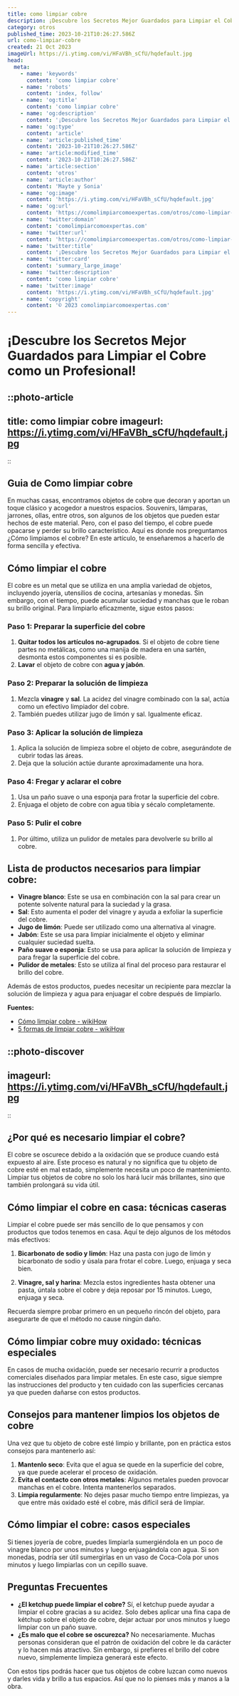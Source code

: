 ```yaml
---
title: como limpiar cobre
description: ¡Descubre los Secretos Mejor Guardados para Limpiar el Cobre como un Profesional! 
category: otros
published_time: 2023-10-21T10:26:27.586Z
url: como-limpiar-cobre
created: 21 Oct 2023
imageUrl: https://i.ytimg.com/vi/HFaVBh_sCfU/hqdefault.jpg
head:
  meta:
    - name: 'keywords'
      content: 'como limpiar cobre'
    - name: 'robots'
      content: 'index, follow'
    - name: 'og:title'
      content: 'como limpiar cobre'
    - name: 'og:description'
      content: '¡Descubre los Secretos Mejor Guardados para Limpiar el Cobre como un Profesional! '
    - name: 'og:type'
      content: 'article'
    - name: 'article:published_time'
      content: '2023-10-21T10:26:27.586Z'
    - name: 'article:modified_time'
      content: '2023-10-21T10:26:27.586Z'
    - name: 'article:section'
      content: 'otros'
    - name: 'article:author'
      content: 'Mayte y Sonia'
    - name: 'og:image'
      content: 'https://i.ytimg.com/vi/HFaVBh_sCfU/hqdefault.jpg'
    - name: 'og:url'
      content: 'https://comolimpiarcomoexpertas.com/otros/como-limpiar-cobre'
    - name: 'twitter:domain'
      content: 'comolimpiarcomoexpertas.com'
    - name: 'twitter:url'
      content: 'https://comolimpiarcomoexpertas.com/otros/como-limpiar-cobre'
    - name: 'twitter:title'
      content: '¡Descubre los Secretos Mejor Guardados para Limpiar el Cobre como un Profesional! '
    - name: 'twitter:card'
      content: 'summary_large_image'
    - name: 'twitter:description'
      content: 'como limpiar cobre'
    - name: 'twitter:image'
      content: 'https://i.ytimg.com/vi/HFaVBh_sCfU/hqdefault.jpg'
    - name: 'copyright'
      content: '© 2023 comolimpiarcomoexpertas.com'
---
```

# ¡Descubre los Secretos Mejor Guardados para Limpiar el Cobre como un Profesional! 

::photo-article
---
title: como limpiar cobre
imageurl: https://i.ytimg.com/vi/HFaVBh_sCfU/hqdefault.jpg
---
::
## Guia de Como limpiar cobre
 
En muchas casas, encontramos objetos de cobre que decoran y aportan un toque clásico y acogedor a nuestros espacios. Souvenirs, lámparas, jarrones, ollas, entre otros, son algunos de los objetos que pueden estar hechos de este material. Pero, con el paso del tiempo, el cobre puede opacarse y perder su brillo característico. Aquí es donde nos preguntamos ¿Cómo limpiamos el cobre? En este artículo, te enseñaremos a hacerlo de forma sencilla y efectiva.

## Cómo limpiar el cobre 

El cobre es un metal que se utiliza en una amplia variedad de objetos, incluyendo joyería, utensilios de cocina, artesanías y monedas. Sin embargo, con el tiempo, puede acumular suciedad y manchas que le roban su brillo original. Para limpiarlo eficazmente, sigue estos pasos:

### Paso 1: Preparar la superficie del cobre
1. **Quitar todos los artículos no-agrupados**. Si el objeto de cobre tiene partes no metálicas, como una manija de madera en una sartén, desmonta estos componentes si es posible.
3. **Lavar** el objeto de cobre con **agua y jabón**. 

### Paso 2: Preparar la solución de limpieza
1. Mezcla **vinagre** y **sal**. La acidez del vinagre combinado con la sal, actúa como un efectivo limpiador del cobre. 
2. También puedes utilizar jugo de limón y sal. Igualmente eficaz.

### Paso 3: Aplicar la solución de limpieza
1. Aplica la solución de limpieza sobre el objeto de cobre, asegurándote de cubrir todas las áreas.
2. Deja que la solución actúe durante aproximadamente una hora.

### Paso 4: Fregar y aclarar el cobre
1. Usa un paño suave o una esponja para frotar la superficie del cobre.
2. Enjuaga el objeto de cobre con agua tibia y sécalo completamente.

### Paso 5: Pulir el cobre
1. Por último, utiliza un pulidor de metales para devolverle su brillo al cobre.

## Lista de productos necesarios para limpiar cobre:

- **Vinagre blanco**: Este se usa en combinación con la sal para crear un potente solvente natural para la suciedad y la grasa. 
- **Sal**: Esto aumenta el poder del vinagre y ayuda a exfoliar la superficie del cobre.
- **Jugo de limón**: Puede ser utilizado como una alternativa al vinagre.
- **Jabón**: Este se usa para limpiar inicialmente el objeto y eliminar cualquier suciedad suelta.
- **Paño suave o esponja**: Esto se usa para aplicar la solución de limpieza y para fregar la superficie del cobre.
- **Pulidor de metales**: Esto se utiliza al final del proceso para restaurar el brillo del cobre.

Además de estos productos, puedes necesitar un recipiente para mezclar la solución de limpieza y agua para enjuagar el cobre después de limpiarlo.

**Fuentes:**
- [Cómo limpiar cobre - wikiHow](https://es.wikihow.com/limpiar-cobre)
- [5 formas de limpiar cobre - wikiHow](https://es.wikihow.com/limpiar-cobre)

::photo-discover
---
imageurl: https://i.ytimg.com/vi/HFaVBh_sCfU/hqdefault.jpg
---
::
## ¿Por qué es necesario limpiar el cobre? 
El cobre se oscurece debido a la oxidación que se produce cuando está expuesto al aire. Este proceso es natural y no significa que tu objeto de cobre esté en mal estado, simplemente necesita un poco de mantenimiento. Limpiar tus objetos de cobre no solo los hará lucir más brillantes, sino que también prolongará su vida útil.

## Cómo limpiar el cobre en casa: técnicas caseras
Limpiar el cobre puede ser más sencillo de lo que pensamos y con productos que todos tenemos en casa. Aquí te dejo algunos de los métodos más efectivos:

1. **Bicarbonato de sodio y limón**: Haz una pasta con jugo de limón y bicarbonato de sodio y úsala para frotar el cobre. Luego, enjuaga y seca bien.

2. **Vinagre, sal y harina**: Mezcla estos ingredientes hasta obtener una pasta, úntala sobre el cobre y deja reposar por 15 minutos. Luego, enjuaga y seca.

Recuerda siempre probar primero en un pequeño rincón del objeto, para asegurarte de que el método no cause ningún daño.

## Cómo limpiar cobre muy oxidado: técnicas especiales
En casos de mucha oxidación, puede ser necesario recurrir a productos comerciales diseñados para limpiar metales. En este caso, sigue siempre las instrucciones del producto y ten cuidado con las superficies cercanas ya que pueden dañarse con estos productos.

## Consejos para mantener limpios los objetos de cobre
Una vez que tu objeto de cobre esté limpio y brillante, pon en práctica estos consejos para mantenerlo así:

1. **Mantenlo seco**: Evita que el agua se quede en la superficie del cobre, ya que puede acelerar el proceso de oxidación.
2. **Evita el contacto con otros metales**:  Algunos metales pueden provocar manchas en el cobre. Intenta mantenerlos separados.
3. **Limpia regularmente**: No dejes pasar mucho tiempo entre limpiezas, ya que entre más oxidado esté el cobre, más difícil será de limpiar.

## Cómo limpiar el cobre: casos especiales
Si tienes joyería de cobre, puedes limpiarla sumergiéndola en un poco de vinagre blanco por unos minutos y luego enjuagándola con agua. Si son monedas, podría ser útil sumergirlas en un vaso de Coca-Cola por unos minutos y luego limpiarlas con un cepillo suave.

## Preguntas Frecuentes 
- **¿El ketchup puede limpiar el cobre?** Sí, el ketchup puede ayudar a limpiar el cobre gracias a su acidez. Solo debes aplicar una fina capa de kétchup sobre el objeto de cobre, dejar actuar por unos minutos y luego limpiar con un paño suave.
- **¿Es malo que el cobre se oscurezca?** No necesariamente. Muchas personas consideran que el patrón de oxidación del cobre le da carácter y lo hacen más atractivo. Sin embargo, si prefieres el brillo del cobre nuevo, simplemente limpieza generará este efecto.

Con estos tips podrás hacer que tus objetos de cobre luzcan como nuevos y darles vida y brillo a tus espacios. Así que no lo pienses más y manos a la obra.
